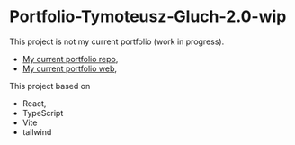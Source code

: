 # Portfolio-Tymoteusz-Gluch-2.0-wip

This project is not my current portfolio (work in progress). 
 - [My current portfolio repo](https://github.com/TymekGluch/portfolio-Tymoteusz-Gluch),
 - [My current portfolio web](https://portfolio-tymoteusz-gluch.netlify.app/),

This project based on
 - React,
 - TypeScript
 - Vite
 - tailwind
